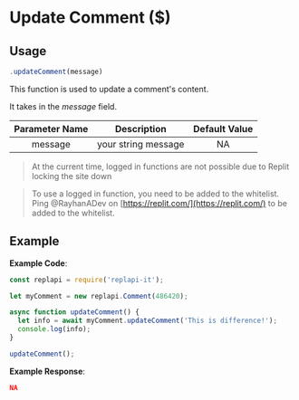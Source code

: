 # Update Comment ($)

## Usage
```js
.updateComment(message)
```

This function is used to update a comment's content.

It takes in the *message* field.

| Parameter Name | Description | Default Value |
| :---: | :---: | :---: |
| message | your string message | NA |

> At the current time, logged in functions are not possible due to Replit locking the site down

> To use a logged in function, you need to be added to the whitelist. Ping @RayhanADev on [https://replit.com/](https://replit.com/) to be added to the whitelist.

## Example
**Example Code**:
```js
const replapi = require('replapi-it');

let myComment = new replapi.Comment(486420);

async function updateComment() {
  let info = await myComment.updateComment('This is difference!');
  console.log(info);
}

updateComment();
```

**Example Response**:
```json
NA
```